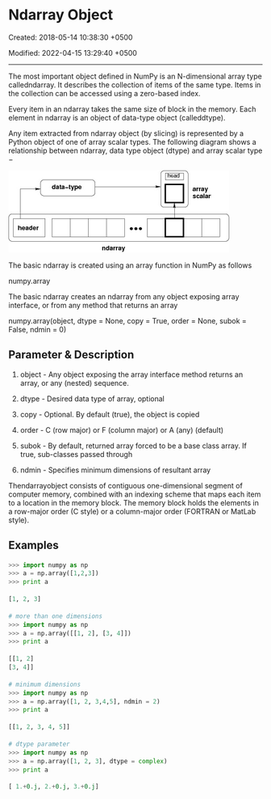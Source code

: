 # Ndarray Object

Created: 2018-05-14 10:38:30 +0500

Modified: 2022-04-15 13:29:40 +0500

---

The most important object defined in NumPy is an N-dimensional array type calledndarray. It describes the collection of items of the same type. Items in the collection can be accessed using a zero-based index.

Every item in an ndarray takes the same size of block in the memory. Each element in ndarray is an object of data-type object (calleddtype).

Any item extracted from ndarray object (by slicing) is represented by a Python object of one of array scalar types. The following diagram shows a relationship between ndarray, data type object (dtype) and array scalar type −

![Ndarray](media/Ndarray-Object-image1.jpg)

The basic ndarray is created using an array function in NumPy as follows

numpy.array

The basic ndarray creates an ndarray from any object exposing array interface, or from any method that returns an array

numpy.array(object, dtype = None, copy = True, order = None, subok = False, ndmin = 0)

## Parameter & Description

1. object - Any object exposing the array interface method returns an array, or any (nested) sequence.

2. dtype - Desired data type of array, optional

3. copy - Optional. By default (true), the object is copied

4. order - C (row major) or F (column major) or A (any) (default)

5. subok - By default, returned array forced to be a base class array. If true, sub-classes passed through

6. ndmin - Specifies minimum dimensions of resultant array

Thendarrayobject consists of contiguous one-dimensional segment of computer memory, combined with an indexing scheme that maps each item to a location in the memory block. The memory block holds the elements in a row-major order (C style) or a column-major order (FORTRAN or MatLab style).

## Examples

```python
>>> import numpy as np
>>> a = np.array([1,2,3])
>>> print a

[1, 2, 3]

# more than one dimensions
>>> import numpy as np
>>> a = np.array([[1, 2], [3, 4]])
>>> print a

[[1, 2]
[3, 4]]

# minimum dimensions
>>> import numpy as np
>>> a = np.array([1, 2, 3,4,5], ndmin = 2)
>>> print a

[[1, 2, 3, 4, 5]]

# dtype parameter
>>> import numpy as np
>>> a = np.array([1, 2, 3], dtype = complex)
>>> print a

[ 1.+0.j, 2.+0.j, 3.+0.j]
```
